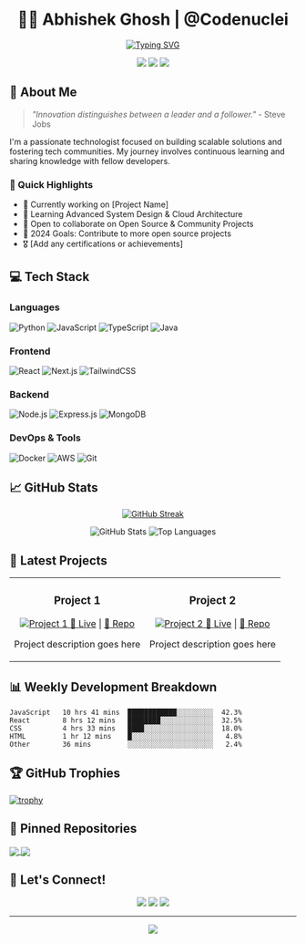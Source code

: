 <div align="center">
  
# 👨‍💻 Abhishek Ghosh | @Codenuclei

[![Typing SVG](https://readme-typing-svg.demolab.com?font=Fira+Code&pause=1000&width=435&lines=Community+Support+Enthusiast;Full+Stack+Developer;Open+Source+Contributor;Tech+Explorer)](https://git.io/typing-svg)

[<img src="https://img.shields.io/badge/LinkedIn-0077B5?style=for-the-badge&logo=linkedin&logoColor=white" />](YOUR_LINKEDIN_URL)
[<img src="https://img.shields.io/badge/Gmail-D14836?style=for-the-badge&logo=gmail&logoColor=white" />](mailto:abhishekghosh.air1@gmail.com)
[<img src="https://img.shields.io/badge/Portfolio-000000?style=for-the-badge&logo=About.me&logoColor=white" />](YOUR_PORTFOLIO_URL)

</div>

## 🎯 About Me

> *"Innovation distinguishes between a leader and a follower."* - Steve Jobs

I'm a passionate technologist focused on building scalable solutions and fostering tech communities. My journey involves continuous learning and sharing knowledge with fellow developers.

### 🌟 Quick Highlights
- 🔭 Currently working on [Project Name]
- 🌱 Learning Advanced System Design & Cloud Architecture
- 👯 Open to collaborate on Open Source & Community Projects
- 🎯 2024 Goals: Contribute to more open source projects
- 🎖️ [Add any certifications or achievements]

## 💻 Tech Stack

### Languages
![Python](https://img.shields.io/badge/-Python-3776AB?style=flat-square&logo=Python&logoColor=white)
![JavaScript](https://img.shields.io/badge/-JavaScript-F7DF1E?style=flat-square&logo=javascript&logoColor=black)
![TypeScript](https://img.shields.io/badge/-TypeScript-007ACC?style=flat-square&logo=typescript&logoColor=white)
![Java](https://img.shields.io/badge/-Java-ED8B00?style=flat-square&logo=java&logoColor=white)

### Frontend
![React](https://img.shields.io/badge/-React-61DAFB?style=flat-square&logo=react&logoColor=black)
![Next.js](https://img.shields.io/badge/-Next.js-000000?style=flat-square&logo=next.js&logoColor=white)
![TailwindCSS](https://img.shields.io/badge/-TailwindCSS-38B2AC?style=flat-square&logo=tailwind-css&logoColor=white)

### Backend
![Node.js](https://img.shields.io/badge/-Node.js-339933?style=flat-square&logo=node.js&logoColor=white)
![Express.js](https://img.shields.io/badge/-Express.js-000000?style=flat-square&logo=express&logoColor=white)
![MongoDB](https://img.shields.io/badge/-MongoDB-47A248?style=flat-square&logo=mongodb&logoColor=white)

### DevOps & Tools
![Docker](https://img.shields.io/badge/-Docker-2496ED?style=flat-square&logo=docker&logoColor=white)
![AWS](https://img.shields.io/badge/-AWS-232F3E?style=flat-square&logo=amazon-aws&logoColor=white)
![Git](https://img.shields.io/badge/-Git-F05032?style=flat-square&logo=git&logoColor=white)

## 📈 GitHub Stats

<div align="center">
  
[![GitHub Streak](https://github-readme-streak-stats.herokuapp.com/?user=Codenuclei&theme=dark)](https://git.io/streak-stats)

<img src="https://github-readme-stats.vercel.app/api?username=Codenuclei&show_icons=true&theme=radical" alt="GitHub Stats" />

<img src="https://github-readme-stats.vercel.app/api/top-langs/?username=Codenuclei&layout=compact&theme=radical" alt="Top Languages" />

</div>

## 🎯 Latest Projects

<table>
  <tr>
    <td width="50%">
      <h3 align="center">Project 1</h3>
      <p align="center">
        <a href="PROJECT_URL" target="_blank">
          <img src="https://via.placeholder.com/300x200" alt="Project 1"/>
        </a>
        <span> <a href="PROJECT_URL" target="_blank"">🔗 Live</a> | <a href="GITHUB_URL">📃 Repo</a> </span>
        <p>Project description goes here</p>
      </p>
    </td>
    <td width="50%">
      <h3 align="center">Project 2</h3>
      <p align="center">
        <a href="PROJECT_URL" target="_blank">
          <img src="https://via.placeholder.com/300x200" alt="Project 2"/>
        </a>
        <span> <a href="PROJECT_URL" target="_blank"">🔗 Live</a> | <a href="GITHUB_URL">📃 Repo</a> </span>
        <p>Project description goes here</p>
      </p>
    </td>
  </tr>
</table>

## 📊 Weekly Development Breakdown

<!--START_SECTION:waka-->
```text
JavaScript   10 hrs 41 mins  ████████████░░░░░░░░░  42.3%
React        8 hrs 12 mins   ████████░░░░░░░░░░░░░  32.5%
CSS          4 hrs 33 mins   ████░░░░░░░░░░░░░░░░░  18.0%
HTML         1 hr 12 mins    █░░░░░░░░░░░░░░░░░░░░   4.8%
Other        36 mins         ░░░░░░░░░░░░░░░░░░░░░   2.4%
```
<!--END_SECTION:waka-->

## 🏆 GitHub Trophies

[![trophy](https://github-profile-trophy.vercel.app/?username=Codenuclei&theme=onedark)](https://github.com/ryo-ma/github-profile-trophy)

## 📌 Pinned Repositories

<a href="https://github.com/Codenuclei/repo1">
  <img align="center" src="https://github-readme-stats.vercel.app/api/pin/?username=Codenuclei&repo=repo1&theme=radical" />
</a>
<a href="https://github.com/Codenuclei/repo2">
  <img align="center" src="https://github-readme-stats.vercel.app/api/pin/?username=Codenuclei&repo=repo2&theme=radical" />
</a>

## 🤝 Let's Connect!

<div align="center">

<a href="YOUR_LINKEDIN_URL"><img src="https://img.shields.io/badge/connect-%230077B5.svg?&style=for-the-badge&logo=linkedin" /></a>
<a href="mailto:abhishekghosh.air1@gmail.com"><img src="https://img.shields.io/badge/email-%23D14836.svg?&style=for-the-badge&logo=gmail&logoColor=white" /></a>
<a href="YOUR_TWITTER_URL"><img src="https://img.shields.io/badge/Twitter-%231DA1F2.svg?style=for-the-badge&logo=Twitter&logoColor=white"/></a>

</div>

---

<div align="center">
  <img src="https://komarev.com/ghpvc/?username=Codenuclei&color=blueviolet&style=flat-square&label=Profile+Views" />
</div>

<!--
Add these to your GitHub repo as secrets to make the stats work:
- WAKATIME_API_KEY
- GH_TOKEN
-->

